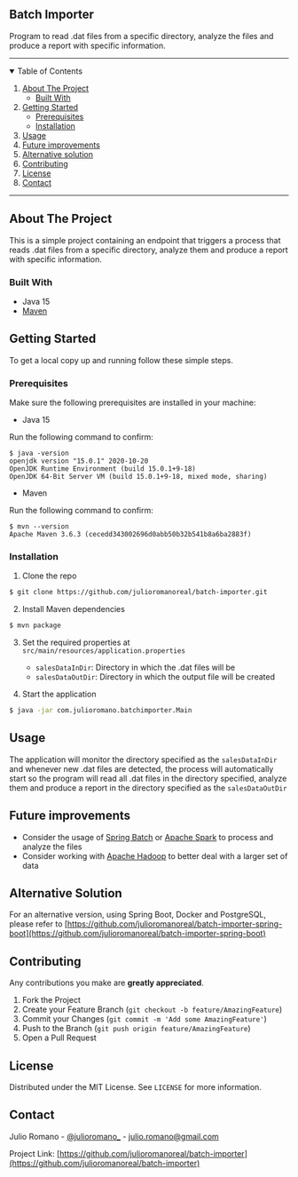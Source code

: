 ## Batch Importer

Program to read .dat files from a specific directory, analyze the files and produce a report with specific information.

-----

<details open="open">
  <summary>Table of Contents</summary>
  <ol>
    <li>
      <a href="#about-the-project">About The Project</a>
      <ul>
        <li><a href="#built-with">Built With</a></li>
      </ul>
    </li>
    <li>
      <a href="#getting-started">Getting Started</a>
      <ul>
        <li><a href="#prerequisites">Prerequisites</a></li>
        <li><a href="#installation">Installation</a></li>
      </ul>
    </li>
    <li><a href="#usage">Usage</a></li>
    <li><a href="#future-improvements">Future improvements</a></li>
    <li><a href="#alternative-solution">Alternative solution</a></li>
    <li><a href="#contributing">Contributing</a></li>
    <li><a href="#license">License</a></li>
    <li><a href="#contact">Contact</a></li>
  </ol>
</details>

---

## About The Project

This is a simple project containing an endpoint that triggers a process that reads .dat files from a specific directory, analyze them and produce a report with specific information.

### Built With

* Java 15
* [Maven](https://github.com/apache/maven)

## Getting Started

To get a local copy up and running follow these simple steps.

### Prerequisites

Make sure the following prerequisites are installed in your machine:

* Java 15

Run the following command to confirm:

```sh-session
$ java -version
openjdk version "15.0.1" 2020-10-20
OpenJDK Runtime Environment (build 15.0.1+9-18)
OpenJDK 64-Bit Server VM (build 15.0.1+9-18, mixed mode, sharing)
```

* Maven


Run the following command to confirm:

```sh-session
$ mvn --version
Apache Maven 3.6.3 (cecedd343002696d0abb50b32b541b8a6ba2883f)
```



### Installation

1. Clone the repo
```sh
$ git clone https://github.com/julioromanoreal/batch-importer.git
```
2. Install Maven dependencies
```sh
$ mvn package
```
3. Set the required properties at `src/main/resources/application.properties`
    * `salesDataInDir`: Directory in which the .dat files will be
    * `salesDataOutDir`: Directory in which the output file will be created


4. Start the application
```sh
$ java -jar com.julioromano.batchimporter.Main
```

## Usage

The application will monitor the directory specified as the `salesDataInDir` and whenever new .dat files are detected, the process will automatically start so the program will read all .dat files in the directory specified, analyze them and produce a report in the directory specified as the `salesDataOutDir`

## Future improvements
* Consider the usage of [Spring Batch](https://spring.io/projects/spring-batch) or [Apache Spark](https://spark.apache.org/) to process and analyze the files
* Consider working with [Apache Hadoop](https://hadoop.apache.org/) to better deal with a larger set of data

## Alternative Solution

For an alternative version, using Spring Boot, Docker and PostgreSQL, please refer to [https://github.com/julioromanoreal/batch-importer-spring-boot](https://github.com/julioromanoreal/batch-importer-spring-boot)

## Contributing

Any contributions you make are **greatly appreciated**.

1. Fork the Project
2. Create your Feature Branch (`git checkout -b feature/AmazingFeature`)
3. Commit your Changes (`git commit -m 'Add some AmazingFeature'`)
4. Push to the Branch (`git push origin feature/AmazingFeature`)
5. Open a Pull Request

## License

Distributed under the MIT License. See `LICENSE` for more information.

## Contact

Julio Romano - [@julioromano_](https://twitter.com/julioromano_) - julio.romano@gmail.com

Project Link: [https://github.com/julioromanoreal/batch-importer](https://github.com/julioromanoreal/batch-importer)
